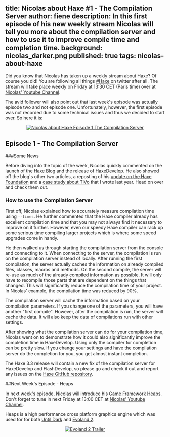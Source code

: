title: Nicolas about Haxe #1 - The Compilation Server
author: fiene
description: In this first episode of his new weekly stream Nicolas will tell you more about the compilation server and how to use it to improve compile time and completion time.
background: nicolas_darker.png
published: true
tags: nicolas-about-haxe
---

Did you know that Nicolas has taken up a weekly stream about Haxe? Of course you did! You are following all things [#Haxe](https://twitter.com/search?q=%23haxe&src=typd) on twitter after all. The stream will take place weekly on Friday at 13:30 CET (Paris time) over at [Nicolas' Youtube Channel](https://www.youtube.com/c/NicolasCannasse/live).

The avid follower will also point out that last week's episode was actually episode two and not episode one. Unfortunately, however, the first episode was not recorded due to some technical issues and thus we decided to start over. So here it is:

<div style="text-align:center" markdown="1">
    <a href="http://www.youtube.com/watch?feature=player_embedded&v=ckdOSCqUV6U" target="_blank">
        <img src="http://img.youtube.com/vi/ckdOSCqUV6U/0.jpg" alt="Nicolas about Haxe Episode 1 The Compilation Server" />
    </a>
</div>


## Episode 1 -  The Compilation Server

###Some News

Before diving into the topic of the week, Nicolas quickly commented on the launch of the [Haxe Blog](https://haxe.org/blog/) and the release of [HaxeDevelop](http://haxedevelop.org). He also showed off the blog's other two articles, a reposting of his [update on the Haxe Foundation](https://haxe.org/blog/some-words-about-the-haxe-foundation/) and a [case study about TiVo](https://haxe.org/blog/tivo-using-haxe-to-improve-user-experience-for-millions-of-customers/) that I wrote last year. Head on over and check them out.

### How to use the Compilation Server

First off, Nicolas explained how to accurately measure compilation time using `--times`. He further commented that the Haxe compiler already has excellent compilation time and that you may not always find it necessary to improve on it further. However, even our speedy Haxe compiler can rack up some serious time compiling larger projects which is where some speed upgrades come in handy.

He then walked us through starting the compilation server from the console  and connecting to it. When connecting to the server, the compilation is run on the compilation server instead of locally. After running the first compilation, the server actually caches the information on already compiled files, classes, macros and methods. On the second compile, the server will re-use as much of the already compiled information as possible. It will only have to recompile those parts that are dependent on the things that changed. This will significantly reduce the compilation time of your project. In Nicolas' example, the compilation time was reduced by 90%.

The compilation server will cache the information based on your compilation parameters. If you change one of the parameters, you will have another "first compile". However, after the compilation is run, the server will cache the data. It will also keep the data of compilations run with other settings.

After showing what the compilation server can do for your compilation time, Nicolas    went on to demonstrate how it could also significantly improve the completion time in HaxeDevelop. Using only the compiler for completion can be pretty slow. If you change your settings and have the compilation server do the completion for you, you get almost instant completion.

The Haxe 3.3 release will contain a new fix of the compilation server for HaxeDevelop and FlashDevelop, so please go and check it out and report any issues on the [Haxe GitHub repository](https://github.com/HaxeFoundation/haxe). 

##Next Week's Episode  - Heaps

In next week's episode, Nicolas will introduce his [Game Framework Heaps](https://github.com/ncannasse/heaps). Don't forget to tune in next Friday at 13:00 CET at [Nicolas' Youtube Channel](https://www.youtube.com/c/NicolasCannasse/live).

Heaps is a high performance cross platform graphics engine which was used for for both  [Until Dark](http://untildark.net/) and [Evoland 2](http://www.evoland2.com/).

<div style="text-align:center" markdown="1">
    <a href="http://www.youtube.com/watch?feature=player_embedded&v=wQR3MHLkAUo" target="_blank">
        <img src="http://img.youtube.com/vi/wQR3MHLkAUo/0.jpg" alt="Evoland 2 Trailer" />
    </a>
</div>
